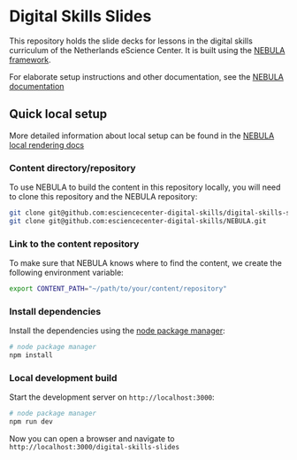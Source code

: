 # Digital Skills Slides
This repository holds the slide decks for lessons in the digital skills curriculum of the Netherlands eScience Center. It is built using the [NEBULA framework](https://github.com/esciencecenter-digital-skills/NEBULA).

For elaborate setup instructions and other documentation, see the [NEBULA documentation](https://github.com/esciencecenter-digital-skills/NEBULA-docs)


## Quick local setup

More detailed information about local setup can be found in the [NEBULA local rendering docs](https://github.com/esciencecenter-digital-skills/NEBULA-docs/blob/main/local-rendering.md)

### Content directory/repository

To use NEBULA to build the content in this repository locally, you will need to clone this repository and the NEBULA repository:

```bash
git clone git@github.com:esciencecenter-digital-skills/digital-skills-slides.git
git clone git@github.com:esciencecenter-digital-skills/NEBULA.git
```

### Link to the content repository

To make sure that NEBULA knows where to find the content, we create the following environment variable:

```bash
export CONTENT_PATH="~/path/to/your/content/repository"
```

### Install dependencies

Install the dependencies using the [node package manager](https://docs.npmjs.com/downloading-and-installing-node-js-and-npm):

```bash
# node package manager
npm install
```

### Local development build

Start the development server on `http://localhost:3000`:

```bash
# node package manager
npm run dev
```

Now you can open a browser and navigate to `http://localhost:3000/digital-skills-slides`
